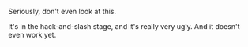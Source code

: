 Seriously, don't even look at this.

It's in the hack-and-slash stage, and it's really very ugly. And it doesn't even work yet.
